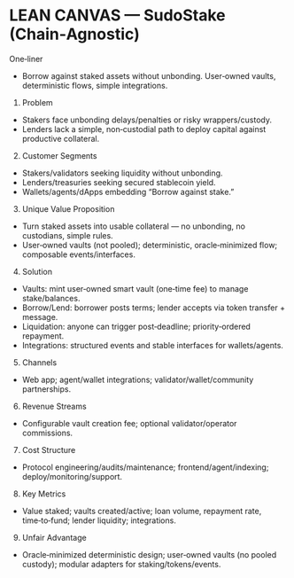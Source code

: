 # LEAN CANVAS — SudoStake (Chain‑Agnostic)

One‑liner
- Borrow against staked assets without unbonding. User‑owned vaults, deterministic flows, simple integrations.

1) Problem
- Stakers face unbonding delays/penalties or risky wrappers/custody.
- Lenders lack a simple, non‑custodial path to deploy capital against productive collateral.

2) Customer Segments
- Stakers/validators seeking liquidity without unbonding.
- Lenders/treasuries seeking secured stablecoin yield.
- Wallets/agents/dApps embedding “Borrow against stake.”

3) Unique Value Proposition
- Turn staked assets into usable collateral — no unbonding, no custodians, simple rules.
- User‑owned vaults (not pooled); deterministic, oracle‑minimized flow; composable events/interfaces.

4) Solution
- Vaults: mint user‑owned smart vault (one‑time fee) to manage stake/balances.
- Borrow/Lend: borrower posts terms; lender accepts via token transfer + message.
- Liquidation: anyone can trigger post‑deadline; priority‑ordered repayment.
- Integrations: structured events and stable interfaces for wallets/agents.

5) Channels
- Web app; agent/wallet integrations; validator/wallet/community partnerships.

6) Revenue Streams
- Configurable vault creation fee; optional validator/operator commissions.

7) Cost Structure
- Protocol engineering/audits/maintenance; frontend/agent/indexing; deploy/monitoring/support.

8) Key Metrics
- Value staked; vaults created/active; loan volume, repayment rate, time‑to‑fund; lender liquidity; integrations.

9) Unfair Advantage
- Oracle‑minimized deterministic design; user‑owned vaults (no pooled custody); modular adapters for staking/tokens/events.
